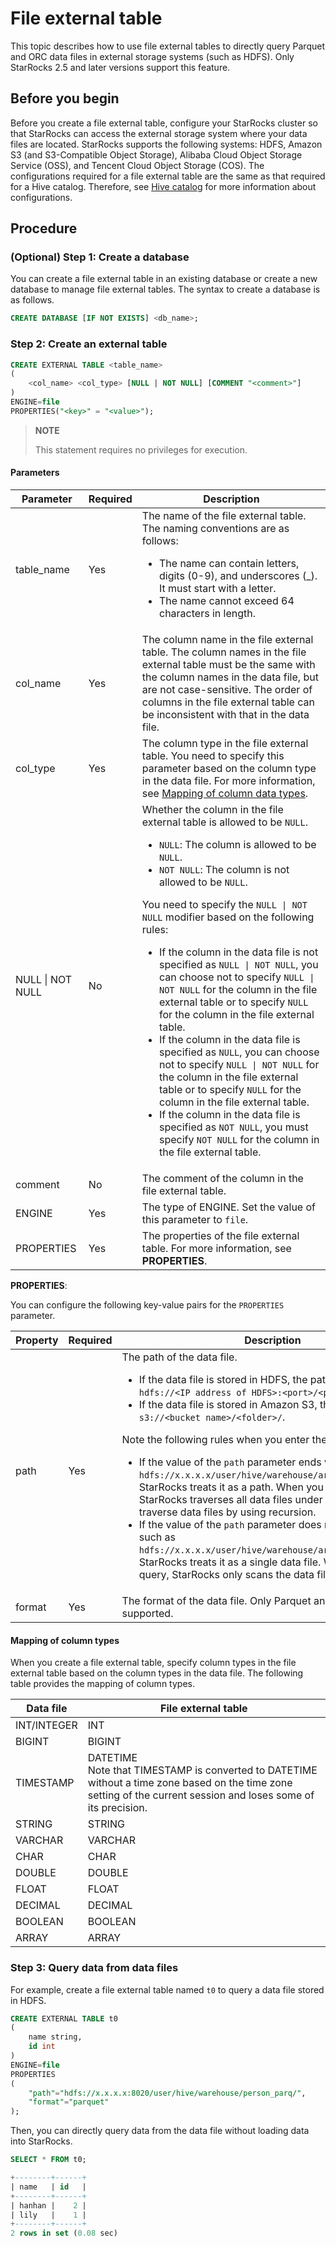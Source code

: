 # File external table

This topic describes how to use file external tables to directly query Parquet and ORC data files in external storage systems (such as HDFS). Only StarRocks 2.5 and later versions support this feature.

## Before you begin

Before you create a file external table, configure your StarRocks cluster so that StarRocks can access the external storage system where your data files are located. StarRocks supports the following systems: HDFS, Amazon S3 (and S3-Compatible Object Storage), Alibaba Cloud Object Storage Service (OSS), and Tencent Cloud Object Storage (COS). The configurations required for a file external table are the same as that required for a Hive catalog. Therefore, see [Hive catalog](../data_source/catalog/hive_catalog.md#before-you-begin) for more information about configurations.

## Procedure

### (Optional) Step 1: Create a database

You can create a file external table in an existing database or create a new database to manage file external tables. The syntax to create a database is as follows.

```SQL
CREATE DATABASE [IF NOT EXISTS] <db_name>;
```

### Step 2: Create an external table

```SQL
CREATE EXTERNAL TABLE <table_name> 
(
    <col_name> <col_type> [NULL | NOT NULL] [COMMENT "<comment>"]
) 
ENGINE=file
PROPERTIES("<key>" = "<value>");
```

> **NOTE**
>
> This statement requires no privileges for execution.

#### Parameters

| **Parameter**    | **Required** | **Description**                                              |
| ---------------- | ------------ | ------------------------------------------------------------ |
| table_name       | Yes          | The name of the file external table. The naming conventions are as follows:<ul><li>The name can contain letters, digits (0-9), and underscores (_). It must start with a letter.</li><li>The name cannot exceed 64 characters in length.</li></ul> |
| col_name         | Yes          | The column name in the file external table. The column names in the file external table must be the same with the column names in the data file, but are not case-sensitive. The order of columns in the file external table can be inconsistent with that in the data file. |
| col_type         | Yes          | The column type in the file external table. You need to specify this parameter based on the column type in the data file. For more information, see [Mapping of column data types](#mapping-of-column-types). |
| NULL \| NOT NULL | No           | Whether the column in the file external table is allowed to be `NULL`.<ul><li>`NULL`: The column is allowed to be `NULL`.</li><li>`NOT NULL`: The column is not allowed to be `NULL`.</li></ul>You need to specify the `NULL \| NOT NULL` modifier based on the following rules:<ul><li>If the column in the data file is not specified as `NULL \| NOT NULL`, you can choose not to specify `NULL \| NOT NULL` for the column in the file external table or to specify `NULL` for the column in the file external table.</li><li>If the column in the data file is specified as `NULL`, you can choose not to specify `NULL \| NOT NULL` for the column in the file external table or to specify `NULL` for the column in the file external table.</li><li>If the column in the data file is specified as `NOT NULL`, you must specify `NOT NULL` for the column in the file external table.</li></ul> |
| comment          | No           | The comment of the column in the file external table.        |
| ENGINE           | Yes          | The type of ENGINE. Set the value of this parameter to `file`. |
| PROPERTIES       | Yes          | The properties of the file external table. For more information, see **PROPERTIES**. |

**PROPERTIES**:

You can configure the following key-value pairs for the `PROPERTIES` parameter.

| **Property** | **Required** | **Description**                                                    |
| ------- | ------------ | ------------------------------------------------------------ |
| path    | Yes          | The path of the data file.<ul><li>If the data file is stored in HDFS, the path format is `hdfs://<IP address of HDFS>:<port>/<path>`.</li><li>If the data file is stored in Amazon S3, the path format is `s3://<bucket name>/<folder>/`.</li></ul>Note the following rules when you enter the path:<ul><li>If the value of the `path` parameter ends with `'/'`, such as `hdfs://x.x.x.x/user/hive/warehouse/array2d_parq/data'/'`, StarRocks treats it as a path. When you execute a query, StarRocks traverses all data files under the path. It does not traverse data files by using recursion.</li><li>If the value of the `path` parameter does not end with `'/'`, such as `hdfs://x.x.x.x/user/hive/warehouse/array2d_parq/data`, StarRocks treats it as a single data file. When you execute a query, StarRocks only scans the data file.</li></ul> |
| format  | Yes          | The format of the data file. Only Parquet and ORC are supported. |

#### Mapping of column types

When you create a file external table, specify column types in the file external table based on the column types in the data file. The following table provides the mapping of column types.

| **Data file** | **File external table**                                      |
| ------------- | ------------------------------------------------------------ |
| INT/INTEGER   | INT                                                          |
| BIGINT        | BIGINT                                                       |
| TIMESTAMP     | DATETIME <br>Note that TIMESTAMP is converted to DATETIME without a time zone based on the time zone setting of the current session and loses some of its precision. |
| STRING        | STRING                                                       |
| VARCHAR       | VARCHAR                                                      |
| CHAR          | CHAR                                                         |
| DOUBLE        | DOUBLE                                                       |
| FLOAT         | FLOAT                                                        |
| DECIMAL       | DECIMAL                                                      |
| BOOLEAN       | BOOLEAN                                                      |
| ARRAY         | ARRAY                                                        |

### Step 3: Query data from data files

For example, create a file external table named `t0` to query a data file stored in HDFS.

```SQL
CREATE EXTERNAL TABLE t0
(
    name string, 
    id int
) 
ENGINE=file
PROPERTIES 
(
    "path"="hdfs://x.x.x.x:8020/user/hive/warehouse/person_parq/", 
    "format"="parquet"
);
```

Then, you can directly query data from the data file without loading data into StarRocks.

```SQL
SELECT * FROM t0;

+--------+------+
| name   | id   |
+--------+------+
| hanhan |    2 |
| lily   |    1 |
+--------+------+
2 rows in set (0.08 sec)
```
